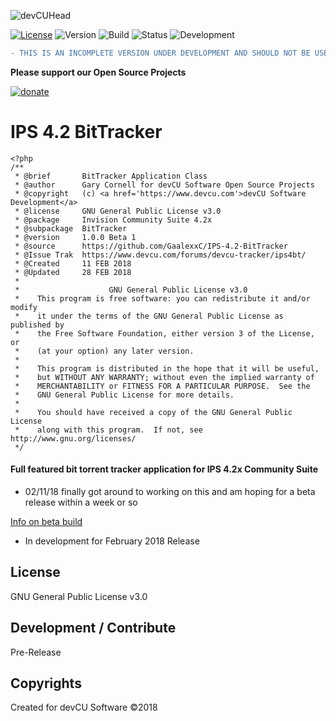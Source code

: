 ![devCUHead](https://www.devcu.com/assets/images/githubhead_2.gif?V=1.3)

[![License](https://img.shields.io/badge/License-GNUv3-blue.svg)](https://github.com/GaalexxC/IPS-4.2-BitTracker/blob/master/LICENSE) ![Version](https://img.shields.io/badge/Version-1.0.0-blue.svg)
    ![Build](https://img.shields.io/badge/Build-Beta1-lightgrey.svg)
    ![Status](https://img.shields.io/badge/Status-Testing-yellowgreen.svg)
    ![Development](https://img.shields.io/badge/Development-Active-blue.svg)

```diff
- THIS IS AN INCOMPLETE VERSION UNDER DEVELOPMENT AND SHOULD NOT BE USED IN ANY ENVIRONMENT!!!
```

**Please support our Open Source Projects**

[![donate](https://www.devcu.com/images/donate.png)](https://www.devcu.com/forums/topic/739-help-support-our-work/)


    
# IPS 4.2 BitTracker

```
<?php
/**
 * @brief       BitTracker Application Class
 * @author      Gary Cornell for devCU Software Open Source Projects
 * @copyright   (c) <a href='https://www.devcu.com'>devCU Software Development</a>
 * @license     GNU General Public License v3.0
 * @package     Invision Community Suite 4.2x
 * @subpackage	BitTracker
 * @version     1.0.0 Beta 1
 * @source      https://github.com/GaalexxC/IPS-4.2-BitTracker
 * @Issue Trak  https://www.devcu.com/forums/devcu-tracker/ips4bt/
 * @Created     11 FEB 2018
 * @Updated     28 FEB 2018
 *
 *                    GNU General Public License v3.0
 *    This program is free software: you can redistribute it and/or modify       
 *    it under the terms of the GNU General Public License as published by       
 *    the Free Software Foundation, either version 3 of the License, or          
 *    (at your option) any later version.                                        
 *                                                                               
 *    This program is distributed in the hope that it will be useful,            
 *    but WITHOUT ANY WARRANTY; without even the implied warranty of             
 *    MERCHANTABILITY or FITNESS FOR A PARTICULAR PURPOSE.  See the
 *    GNU General Public License for more details.
 *                                                                               
 *    You should have received a copy of the GNU General Public License
 *    along with this program.  If not, see http://www.gnu.org/licenses/
 */
```

#### Full featured bit torrent tracker application for IPS 4.2x Community Suite

- 02/11/18 finally got around to working on this and am hoping for a beta release within a week or so

[Info on beta build](https://www.devcu.com/forums/devcu-tracker/ips4bt/)

- In development for February 2018 Release

## License

GNU General Public License v3.0

## Development / Contribute

Pre-Release

## Copyrights

Created for devCU Software ©2018
